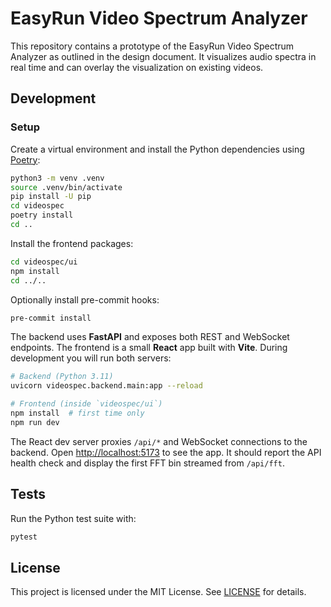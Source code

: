 # EasyRun Video Spectrum Analyzer

This repository contains a prototype of the EasyRun Video Spectrum Analyzer as
outlined in the design document. It visualizes audio spectra in real time and
can overlay the visualization on existing videos.

## Development

### Setup

Create a virtual environment and install the Python dependencies using
[Poetry](https://python-poetry.org/):

```bash
python3 -m venv .venv
source .venv/bin/activate
pip install -U pip
cd videospec
poetry install
cd ..
```

Install the frontend packages:

```bash
cd videospec/ui
npm install
cd ../..
```

Optionally install pre-commit hooks:

```bash
pre-commit install
```

The backend uses **FastAPI** and exposes both REST and WebSocket endpoints. The
frontend is a small **React** app built with **Vite**. During development you will
run both servers:

```bash
# Backend (Python 3.11)
uvicorn videospec.backend.main:app --reload

# Frontend (inside `videospec/ui`)
npm install  # first time only
npm run dev
```

The React dev server proxies `/api/*` and WebSocket connections to the backend.
Open <http://localhost:5173> to see the app. It should report the API health
check and display the first FFT bin streamed from `/api/fft`.

## Tests

Run the Python test suite with:

```bash
pytest
```

## License

This project is licensed under the MIT License. See [LICENSE](LICENSE) for details.
